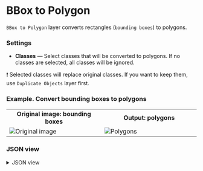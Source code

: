 # BBox to Polygon

`BBox to Polygon` layer converts rectangles (`bounding boxes`) to polygons.

### Settings

- **Classes** — Select classes that will be converted to polygons. If no classes are selected, all classes will be ignored.

❗ Selected classes will replace original classes. If you want to keep them, use `Duplicate Objects` layer first.

### Example. Convert bounding boxes to polygons

<table>
<tr>
<td style="text-align:center; width:50%"><strong>Original image: bounding boxes</strong></td>
<td style="text-align:center; width:50%"><strong>Output: polygons</strong></td>
</tr>
<tr>
<td> <img src="https://github.com/supervisely-ecosystem/ml-nodes/assets/79905215/d58ae002-f23f-499e-b136-192c7719c500" alt="Original image" /> </td>
<td> <img src="https://github.com/supervisely-ecosystem/ml-nodes/assets/79905215/a8b53945-a908-4070-a7ed-9c1902f46c27" alt="Polygons" /> </td>
</tr>
</table>

### JSON view

<details>
  <summary>JSON view</summary>
<pre>
{
  "action": "bbox2poly",
  "src": ["$data_5"],
  "dst": "$bbox2poly_7",
  "settings": {
    "classes_mapping": {
        "peas": "__default__"
    }
  }
}
</pre>
</details>
